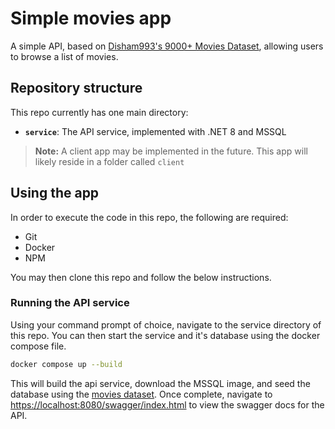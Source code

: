 # Simple movies app
A simple API, based on [Disham993's 9000+ Movies Dataset](https://www.kaggle.com/datasets/disham993/9000-movies-dataset), allowing users to browse a list of movies.

## Repository structure
This repo currently has one main directory:
- **`service`**: The API service, implemented with .NET 8 and MSSQL

> **Note:** A client app may be implemented in the future. This app will likely reside in a folder called `client`

## Using the app
In order to execute the code in this repo, the following are required:
- Git
- Docker
- NPM

You may then clone this repo and follow the below instructions.

### Running the API service
Using your command prompt of choice, navigate to the service directory of this repo. You can then start the service and it's database using the docker compose file.

``` bash
docker compose up --build
```

This will build the api service, download the MSSQL image, and seed the database using the [movies dataset](https://www.kaggle.com/datasets/disham993/9000-movies-dataset). Once complete, navigate to [https://localhost:8080/swagger/index.html](https://localhost:8080/swagger/index.html) to view the swagger docs for the API.

